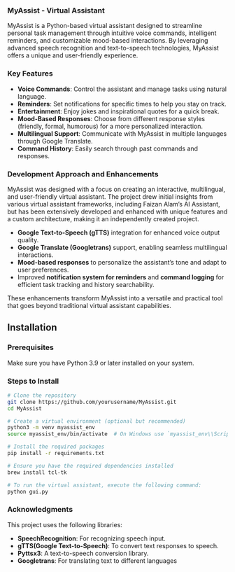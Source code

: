 ### MyAssist - Virtual Assistant

MyAssist is a Python-based virtual assistant designed to streamline personal task management through intuitive voice commands, intelligent reminders, and customizable mood-based interactions. By leveraging advanced speech recognition and text-to-speech technologies, MyAssist offers a unique and user-friendly experience.

### Key Features 

- **Voice Commands**: Control the assistant and manage tasks using natural language.
- **Reminders**: Set notifications for specific times to help you stay on track.
- **Entertainment**: Enjoy jokes and inspirational quotes for a quick break.
- **Mood-Based Responses**: Choose from different response styles (friendly, formal, humorous) for a more personalized interaction.
- **Multilingual Support**: Communicate with MyAssist in multiple languages through Google Translate.
- **Command History**: Easily search through past commands and responses.


### Development Approach and Enhancements
MyAssist was designed with a focus on creating an interactive, multilingual, and user-friendly virtual assistant. The project drew initial insights from various virtual assistant frameworks, including Faizan Alam’s AI Assistant, but has been extensively developed and enhanced with unique features and a custom architecture, making it an independently created project.

- **Google Text-to-Speech (gTTS)** integration for enhanced voice output quality.
- **Google Translate (Googletrans)** support, enabling seamless multilingual interactions.
- **Mood-based responses** to personalize the assistant’s tone and adapt to user preferences.
- Improved **notification system for reminders** and **command logging** for efficient task tracking and history searchability.

These enhancements transform MyAssist into a versatile and practical tool that goes beyond traditional virtual assistant capabilities.


## Installation

### Prerequisites

Make sure you have Python 3.9 or later installed on your system.

### Steps to Install

```bash
# Clone the repository
git clone https://github.com/yourusername/MyAssist.git
cd MyAssist

# Create a virtual environment (optional but recommended)
python3 -m venv myassist_env
source myassist_env/bin/activate  # On Windows use `myassist_env\\Scripts\\activate`

# Install the required packages
pip install -r requirements.txt

# Ensure you have the required dependencies installed
brew install tcl-tk

# To run the virtual assistant, execute the following command:
python gui.py

```
### Acknowledgments
This project uses the following libraries:

- **SpeechRecognition**: For recognizing speech input.
- **gTTS(Google Text-to-Speech)**: To convert text responses to speech.
- **Pyttsx3**: A text-to-speech conversion library.
- **Googletrans**: For translating text to different languages
